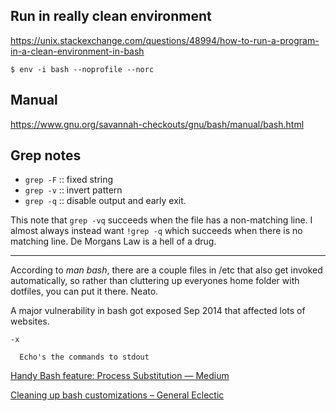 <!-- njnmdoc: title="Bash Notes"  -->
## Run in really clean environment

https://unix.stackexchange.com/questions/48994/how-to-run-a-program-in-a-clean-environment-in-bash

```
$ env -i bash --noprofile --norc
```

## Manual

https://www.gnu.org/savannah-checkouts/gnu/bash/manual/bash.html

## Grep notes

* `grep -F`    :: fixed string
* `grep -v`    :: invert pattern
* `grep -q`    :: disable output and early exit.


This note that `grep -vq` succeeds when the file has a non-matching line. I almost always
instead want `!grep -q` which succeeds when there is no matching line. De Morgans Law
is a hell of a drug.

---

According to <i>man bash</i>, there are a couple files in /etc that also get
invoked automatically, so rather than cluttering up everyones home folder with
dotfiles, you can put it there. Neato.

A major vulnerability in bash got exposed Sep 2014 that affected lots of websites.


```
-x

  Echo's the commands to stdout
```

[Handy Bash feature: Process Substitution — Medium](https://medium.com/@joewalnes/handy-bash-feature-process-substitution-8eb6dce68133)

[Cleaning up bash customizations – General Eclectic](http://meta.ath0.com/2007/10/23/cleaning-up-bash-customizations/)












